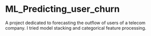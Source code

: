 # ML_Predicting_user_churn
A project dedicated to forecasting the outflow of users of a telecom company. 
I tried model stacking and categorical feature processing.

